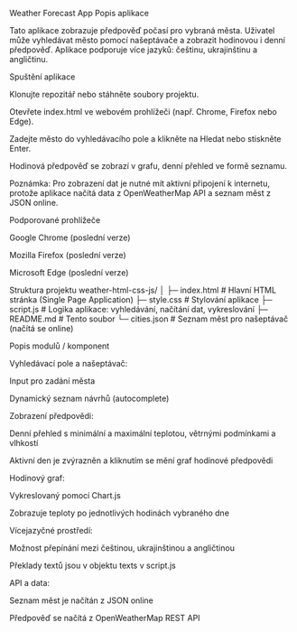 Weather Forecast App
Popis aplikace

Tato aplikace zobrazuje předpověď počasí pro vybraná města. Uživatel může vyhledávat město pomocí našeptávače a zobrazit hodinovou i denní předpověď. Aplikace podporuje více jazyků: češtinu, ukrajinštinu a angličtinu.

Spuštění aplikace

Klonujte repozitář nebo stáhněte soubory projektu.

Otevřete index.html ve webovém prohlížeči (např. Chrome, Firefox nebo Edge).

Zadejte město do vyhledávacího pole a klikněte na Hledat nebo stiskněte Enter.

Hodinová předpověď se zobrazí v grafu, denní přehled ve formě seznamu.

Poznámka: Pro zobrazení dat je nutné mít aktivní připojení k internetu, protože aplikace načítá data z OpenWeatherMap API a seznam měst z JSON online.

Podporované prohlížeče

Google Chrome (poslední verze)

Mozilla Firefox (poslední verze)

Microsoft Edge (poslední verze)

Struktura projektu
weather-html-css-js/
│
├─ index.html # Hlavní HTML stránka (Single Page Application)
├─ style.css # Stylování aplikace
├─ script.js # Logika aplikace: vyhledávání, načítání dat, vykreslování
├─ README.md # Tento soubor
└─ cities.json # Seznam měst pro našeptávač (načítá se online)

Popis modulů / komponent

Vyhledávací pole a našeptávač:

Input pro zadání města

Dynamický seznam návrhů (autocomplete)

Zobrazení předpovědi:

Denní přehled s minimální a maximální teplotou, větrnými podmínkami a vlhkostí

Aktivní den je zvýrazněn a kliknutím se mění graf hodinové předpovědi

Hodinový graf:

Vykreslovaný pomocí Chart.js

Zobrazuje teploty po jednotlivých hodinách vybraného dne

Vícejazyčné prostředí:

Možnost přepínání mezi češtinou, ukrajinštinou a angličtinou

Překlady textů jsou v objektu texts v script.js

API a data:

Seznam měst je načítán z JSON online

Předpověď se načítá z OpenWeatherMap REST API
